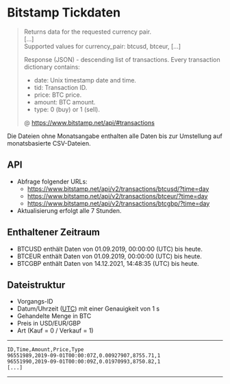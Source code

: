 # Bitstamp Tickdaten

> Returns data for the requested currency pair.  
> [...]  
> Supported values for currency_pair: btcusd, btceur, [...]
>
> Response (JSON) - descending list of transactions. Every transaction dictionary contains:  
> - date: Unix timestamp date and time.
> - tid: Transaction ID.
> - price: BTC price.
> - amount: BTC amount.
> - type: 0 (buy) or 1 (sell).
>
>@ https://www.bitstamp.net/api/#transactions

Die Dateien ohne Monatsangabe enthalten alle Daten bis zur Umstellung auf monatsbasierte CSV-Dateien.

## API

- Abfrage folgender URLs:
    - https://www.bitstamp.net/api/v2/transactions/btcusd/?time=day
    - https://www.bitstamp.net/api/v2/transactions/btceur/?time=day
    - https://www.bitstamp.net/api/v2/transactions/btcgbp/?time=day
- Aktualisierung erfolgt alle 7 Stunden.

## Enthaltener Zeitraum

- BTCUSD enthält Daten von 01.09.2019, 00:00:00 (UTC) bis heute.
- BTCEUR enthält Daten von 01.09.2019, 00:00:00 (UTC) bis heute.
- BTCGBP enthält Daten von 14.12.2021, 14:48:35 (UTC) bis heute.

## Dateistruktur
- Vorgangs-ID
- Datum/Uhrzeit ([UTC](https://de.wikipedia.org/wiki/Koordinierte_Weltzeit)) mit einer Genauigkeit von 1 s
- Gehandelte Menge in BTC
- Preis in USD/EUR/GBP
- Art (Kauf = 0 / Verkauf = 1)

---
    ID,Time,Amount,Price,Type
    96551989,2019-09-01T00:00:07Z,0.00927907,8755.71,1
    96551990,2019-09-01T00:00:09Z,0.01970993,8750.82,1
    [...]
---
